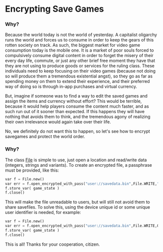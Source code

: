 # Encrypting Save Games

### Why?

Because the world today is not the world of yesterday. A capitalist oligarchy runs the world and forces us to consume in order to keep the gears of this rotten society on track. As such, the biggest market for video game consumption today is the mobile one. It is a market of poor souls forced to compulsively consume digital content in order to forget the misery of their every day life, commute, or just any other brief free moment they have that they are not using to produce goods or services for the ruling class. These individuals need to keep focusing on their video games (because not doing so will produce them a tremendous existential angst), so they go as far as spending money on them to extend their experience, and their preferred way of doing so is through in-app purchases and virtual currency.

But, imagine if someone was to find a way to edit the saved games and assign the items and currency without effort? This would be terrible, because it would help players consume the content much faster, and as such run out of it sooner than expected. If this happens they will have nothing that avoids them to think, and the tremendous agony of realizing their own irrelevance would again take over their life.  

No, we definitely do not want this to happen, so let's see how to encrypt savegames and protect the world order.

### Why?

The class [File](class_file) is simple to use, just open a location and read/write data (integers, strings and variants). To create an encrypted file, a passphrase must be provided, like this:

```python
var f = File.new()
var err = f.open_encrypted_with_pass("user://savedata.bin",File.WRITE,"mypass")
f.store_var( game_state )
f.close()
```

This will make the file unreadable to users, but will still not avoid them to share savefiles. To solve this, using the device unique id or some unique user identifier is needed, for example:

```python
var f = File.new()
var err = f.open_encrypted_with_pass("user://savedata.bin",File.WRITE,OS.get_unique_ID())
f.store_var( game_state )
f.close()
```

This is all! Thanks for your cooperation, citizen.





